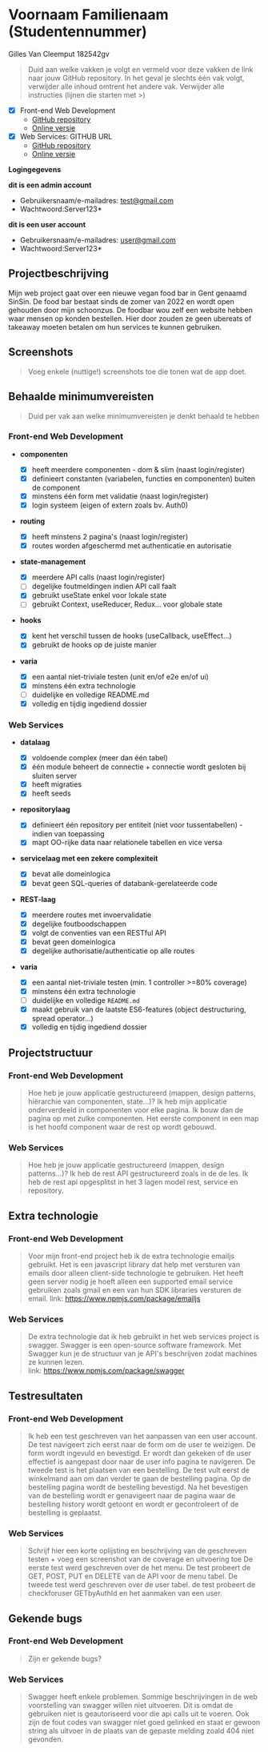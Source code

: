 # Voornaam Familienaam (Studentennummer)

Gilles Van Cleemput 182542gv

> Duid aan welke vakken je volgt en vermeld voor deze vakken de link naar jouw GitHub repository. In het geval je slechts één vak volgt, verwijder alle inhoud omtrent het andere vak.
> Verwijder alle instructies (lijnen die starten met >)

- [x] Front-end Web Development
  - [GitHub repository](https://github.com/Web-IV/2223-frontendweb-gillesvancleemput)
  - [Online versie](https://sinsinfrontend.onrender.com)
- [x] Web Services: GITHUB URL
  - [GitHub repository](https://github.com/Web-IV/2223-webservices-gillesvancleemput)
  - [Online versie](https://sinsinapi.onrender.com)

**Logingegevens**

**dit is een admin account**

- Gebruikersnaam/e-mailadres: test@gmail.com
- Wachtwoord:Server123\*

**dit is een user account**

- Gebruikersnaam/e-mailadres: user@gmail.com
- Wachtwoord:Server123\*

## Projectbeschrijving

Mijn web project gaat over een nieuwe vegan food bar in Gent genaamd SinSin. De food bar bestaat sinds de zomer van 2022 en wordt open gehouden door mijn schoonzus.
De foodbar wou zelf een website hebben waar mensen op konden bestellen. Hier door zouden ze geen ubereats of takeaway moeten betalen om hun services te kunnen gebruiken.

## Screenshots

> Voeg enkele (nuttige!) screenshots toe die tonen wat de app doet.

## Behaalde minimumvereisten

> Duid per vak aan welke minimumvereisten je denkt behaald te hebben

### Front-end Web Development

- **componenten**

  - [x] heeft meerdere componenten - dom & slim (naast login/register)
  - [x] definieert constanten (variabelen, functies en componenten) buiten de component
  - [x] minstens één form met validatie (naast login/register)
  - [x] login systeem (eigen of extern zoals bv. Auth0)
        <br />

- **routing**

  - [x] heeft minstens 2 pagina's (naast login/register)
  - [x] routes worden afgeschermd met authenticatie en autorisatie
        <br />

- **state-management**

  - [x] meerdere API calls (naast login/register)
  - [ ] degelijke foutmeldingen indien API call faalt
  - [x] gebruikt useState enkel voor lokale state
  - [ ] gebruikt Context, useReducer, Redux… voor globale state
        <br />

- **hooks**

  - [x] kent het verschil tussen de hooks (useCallback, useEffect…)
  - [x] gebruikt de hooks op de juiste manier
        <br />

- **varia**
  - [x] een aantal niet-triviale testen (unit en/of e2e en/of ui)
  - [x] minstens één extra technologie
  - [ ] duidelijke en volledige README.md
  - [x] volledig en tijdig ingediend dossier

### Web Services

- **datalaag**

  - [x] voldoende complex (meer dan één tabel)
  - [x] één module beheert de connectie + connectie wordt gesloten bij sluiten server
  - [x] heeft migraties
  - [x] heeft seeds
        <br />

- **repositorylaag**

  - [x] definieert één repository per entiteit (niet voor tussentabellen) - indien van toepassing
  - [x] mapt OO-rijke data naar relationele tabellen en vice versa
        <br />

- **servicelaag met een zekere complexiteit**

  - [x] bevat alle domeinlogica
  - [x] bevat geen SQL-queries of databank-gerelateerde code
        <br />

- **REST-laag**

  - [x] meerdere routes met invoervalidatie
  - [x] degelijke foutboodschappen
  - [x] volgt de conventies van een RESTful API
  - [x] bevat geen domeinlogica
  - [x] degelijke authorisatie/authenticatie op alle routes
        <br />

- **varia**
  - [x] een aantal niet-triviale testen (min. 1 controller >=80% coverage)
  - [x] minstens één extra technologie
  - [ ] duidelijke en volledige `README.md`
  - [x] maakt gebruik van de laatste ES6-features (object destructuring, spread operator...)
  - [x] volledig en tijdig ingediend dossier

## Projectstructuur

### Front-end Web Development

> Hoe heb je jouw applicatie gestructureerd (mappen, design patterns, hiërarchie van componenten, state...)?
> Ik heb mijn applicatie onderverdeeld in componenten voor elke pagina. Ik bouw dan de pagina op met zulke componenten.
> Het eerste component in een map is het hoofd component waar de rest op wordt gebouwd.

### Web Services

> Hoe heb je jouw applicatie gestructureerd (mappen, design patterns...)?
> Ik heb de rest API gestructureerd zoals in de de les.
> Ik heb de rest api opgesplitst in het 3 lagen model rest, service en repository.

## Extra technologie

### Front-end Web Development

> Voor mijn front-end project heb ik de extra technologie emailjs gebruikt.
> Het is een javascript library dat help met versturen van emails door alleen client-side technologie te gebruiken.
> Het heeft geen server nodig je hoeft alleen een supported email service gebruiken zoals gmail en een van hun SDK libraries versturen de email.
> link: https://www.npmjs.com/package/emailjs

### Web Services

> De extra technologie dat ik heb gebruikt in het web services project is swagger.
> Swagger is een open-source software framework.
> Met Swagger kun je de structuur van je API's beschrijven zodat machines ze kunnen lezen.\
> link: https://www.npmjs.com/package/swagger

## Testresultaten

### Front-end Web Development

> Ik heb een test geschreven van het aanpassen van een user account.
> De test navigeert zich eerst naar de form om de user te weizigen.
> De form wordt ingevuld en bevestigd.
> Er wordt dan gekeken of de user effectief is aangepast door naar de user info pagina te navigeren.
> De tweede test is het plaatsen van een bestelling.
> De test vult eerst de winkelmand aan om dan verder te gaan de bestelling pagina.
> Op de bestelling pagina wordt de bestelling bevestigd.
> Na het bevestigen van de bestelling wordt er genavigeert naar de pagina waar de bestelling history wordt getoont en wordt er gecontroleert of de bestelling is geplaatst.

### Web Services

> Schrijf hier een korte oplijsting en beschrijving van de geschreven testen + voeg een screenshot van de coverage en uitvoering toe
> De eerste test werd geschreven over de het menu.
> De test probeert de GET, POST, PUT en DELETE van de API voor de menu tabel.
> De tweede test werd geschreven over de user tabel.
> de test probeert de checkforuser GETbyAuthId en het aanmaken van een user.

## Gekende bugs

### Front-end Web Development

> Zijn er gekende bugs?

### Web Services

> Swagger heeft enkele problemen.
> Sommige beschrijvingen in de web voorstelling van swagger willen niet uitvoeren.
> Dit is omdat de gebruiken niet is geautoriseerd voor die api calls uit te voeren.
> Ook zijn de fout codes van swagger niet goed gelinked en staat er gewoon string als uitvoer in de plaats van de gepaste melding zoald 404 niet gevonden.
